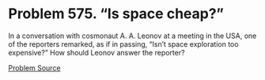 # Problem 575. “Is space cheap?”

In a conversation with cosmonaut A. A. Leonov at a meeting in the USA, one of the reporters remarked, as if in passing, “Isn’t space exploration too expensive?” How should Leonov answer the reporter?

[Problem Source](https://www.trizland.ru/tasks/1619/)